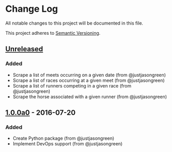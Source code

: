 # Change Log

All notable changes to this project will be documented in this file.

This project adheres to [Semantic Versioning](http://semver.org/).

## [Unreleased]
### Added
- Scrape a list of meets occurring on a given date (from @justjasongreen)
- Scrape a list of races occurring at a given meet (from @justjasongreen)
- Scrape a list of runners competing in a given race (from @justjasongreen)
- Scrape the horse associated with a given runner (from @justjasongreen)

## [1.0.0a0] - 2016-07-20
### Added
- Create Python package (from @justjasongreen)
- Implement DevOps support (from @justjasongreen)

[Unreleased]: https://github.com/justjasongreen/punters_client/compare/1.0.0a0...HEAD
[1.0.0a0]: https://github.com/justjasongreen/punters_client/tree/1.0.0a0
